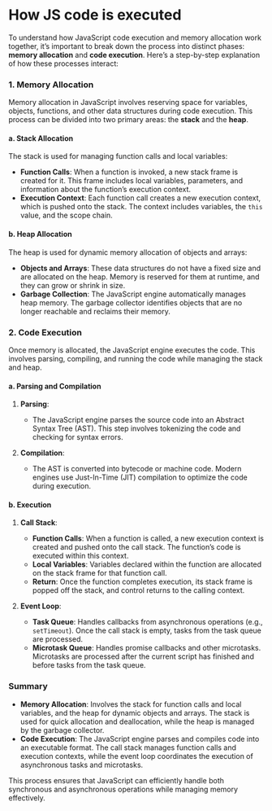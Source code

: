 # How JS code is executed

To understand how JavaScript code execution and memory allocation work together, it’s important to break down the process into distinct phases: **memory allocation** and **code execution**. Here’s a step-by-step explanation of how these processes interact:

### 1. Memory Allocation

Memory allocation in JavaScript involves reserving space for variables, objects, functions, and other data structures during code execution. This process can be divided into two primary areas: the **stack** and the **heap**.

#### **a. Stack Allocation**

The stack is used for managing function calls and local variables:

- **Function Calls**: When a function is invoked, a new stack frame is created for it. This frame includes local variables, parameters, and information about the function’s execution context.
- **Execution Context**: Each function call creates a new execution context, which is pushed onto the stack. The context includes variables, the `this` value, and the scope chain.

#### **b. Heap Allocation**

The heap is used for dynamic memory allocation of objects and arrays:

- **Objects and Arrays**: These data structures do not have a fixed size and are allocated on the heap. Memory is reserved for them at runtime, and they can grow or shrink in size.
- **Garbage Collection**: The JavaScript engine automatically manages heap memory. The garbage collector identifies objects that are no longer reachable and reclaims their memory.

### 2. Code Execution

Once memory is allocated, the JavaScript engine executes the code. This involves parsing, compiling, and running the code while managing the stack and heap.

#### **a. Parsing and Compilation**

1. **Parsing**:

   - The JavaScript engine parses the source code into an Abstract Syntax Tree (AST). This step involves tokenizing the code and checking for syntax errors.

2. **Compilation**:
   - The AST is converted into bytecode or machine code. Modern engines use Just-In-Time (JIT) compilation to optimize the code during execution.

#### **b. Execution**

1. **Call Stack**:

   - **Function Calls**: When a function is called, a new execution context is created and pushed onto the call stack. The function’s code is executed within this context.
   - **Local Variables**: Variables declared within the function are allocated on the stack frame for that function call.
   - **Return**: Once the function completes execution, its stack frame is popped off the stack, and control returns to the calling context.

2. **Event Loop**:
   - **Task Queue**: Handles callbacks from asynchronous operations (e.g., `setTimeout`). Once the call stack is empty, tasks from the task queue are processed.
   - **Microtask Queue**: Handles promise callbacks and other microtasks. Microtasks are processed after the current script has finished and before tasks from the task queue.

### Summary

- **Memory Allocation**: Involves the stack for function calls and local variables, and the heap for dynamic objects and arrays. The stack is used for quick allocation and deallocation, while the heap is managed by the garbage collector.
- **Code Execution**: The JavaScript engine parses and compiles code into an executable format. The call stack manages function calls and execution contexts, while the event loop coordinates the execution of asynchronous tasks and microtasks.

This process ensures that JavaScript can efficiently handle both synchronous and asynchronous operations while managing memory effectively.
